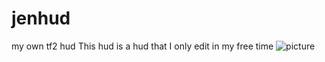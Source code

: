 # jenhud
my own tf2 hud
This hud is a hud that I only edit in my free time
![picture](img/https://imgur.com/YqzbVXn)
